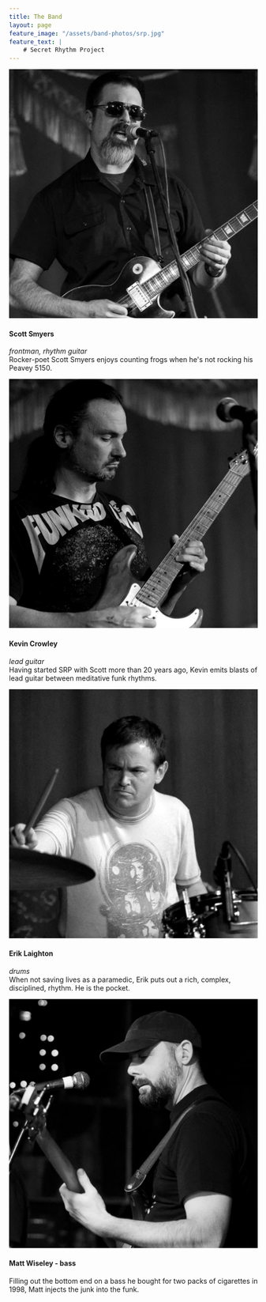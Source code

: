 ```yaml
---
title: The Band
layout: page
feature_image: "/assets/band-photos/srp.jpg"
feature_text: |
    # Secret Rhythm Project
---
```


<div class="bandmember">
  <div class="bandmember-img">
    <img src="/assets/band-photos/scott.jpg" alt="Scott Smyers">
  </div>
  <div class="bandmember-content">
    <h4>Scott Smyers</h4>
    <p><em>frontman, rhythm guitar</em><br>Rocker-poet Scott Smyers enjoys counting frogs when he's not rocking his Peavey 5150.</p>  
  </div>
</div>

<div class="bandmember">
  <div class="bandmember-img">
    <img src="/assets/band-photos/kevin.jpg" alt="Kevin Crowley">
  </div>
  <div class="bandmember-content">
    <h4>Kevin Crowley</h4>
    <p><em>lead guitar</em><br>Having started SRP with Scott more than 20 years ago, Kevin emits blasts of lead guitar between meditative funk rhythms.</p>  
  </div>
</div>

<div class="bandmember">
  <div class="bandmember-img">
    <img src="/assets/band-photos/erik.jpg" alt="Erik Laighton">
  </div>
  <div class="bandmember-content">
    <h4>Erik Laighton</h4>
    <p><em>drums</em><br>When not saving lives as a paramedic, Erik puts out a rich, complex, disciplined, rhythm. He is the pocket.</p>  
  </div>
</div>

<div class="bandmember">
  <div class="bandmember-img">
    <img src="/assets/band-photos/matt.png" alt="Matt Wiseley">
  </div>
  <div class="bandmember-content">
    <h4>Matt Wiseley - bass</h4>
    <p>Filling out the bottom end on a bass he bought for two packs of cigarettes in 1998, Matt injects the junk into the funk.</p>
  </div>
</div>
